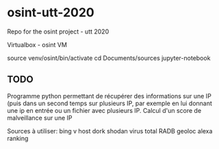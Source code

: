# osint-utt-2020
Repo for the osint project - utt 2020


Virtualbox - osint VM

source venv/osint/bin/activate
cd Documents/sources
jupyter-notebook


## TODO
Programme python permettant de récupérer des informations sur une IP (puis dans un second temps sur plusieurs IP, par exemple en lui donnant une ip en entrée ou un fichier avec plusieurs IP.
Calcul d'un score de malveillance sur une IP

Sources à utiliser:
bing v host dork
shodan 
virus total
RADB 
geoloc 
alexa ranking

